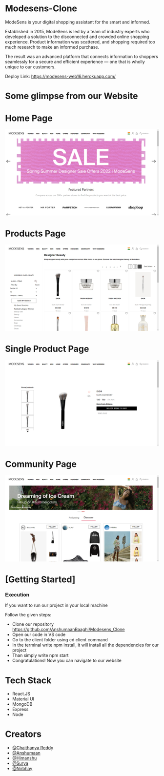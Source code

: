 # Modesens-Clone

ModeSens is your digital shopping assistant for the smart and informed.

Established in 2015, ModeSens is led by a team of industry experts who developed a solution to the disconnected and crowded online shopping experience. Product information was scattered, and shopping required too much research to make an informed purchase.

The result was an advanced platform that connects information to shoppers seamlessly for a secure and efficient experience — one that is wholly unique to our customers.

Deploy Link: https://modesens-web16.herokuapp.com/

# Some glimpse from our Website

<h1>Home Page</h1>
<img src="https://raw.githubusercontent.com/iamdebobrota/Modesens-clone/main/Screenshots/HomePage.png" alt=""/>

<h1>Products Page</h1>
<img src="https://raw.githubusercontent.com/iamdebobrota/Modesens-clone/main/Screenshots/ProductsPage.png" alt=""/>

<h1>Single Product Page</h1>
<img src="https://raw.githubusercontent.com/iamdebobrota/Modesens-clone/main/Screenshots/SingleProductPage.png" alt=""/>

<h1>Community Page</h1>
<img src="https://raw.githubusercontent.com/iamdebobrota/Modesens-clone/main/Screenshots/CommunityPage.png"/>

# [Getting Started]

<h3>Execution</h3>
<p>If you want to run our project in your local machine</p>
<p>Follow the given steps:</p>
<ul>
<li>Clone our repository <a href="https://github.com/AnshumaanBaaghi/Modesens_Clone">https://github.com/AnshumaanBaaghi/Modesens_Clone</a></li>
<li>Open our code in VS code</li>
<li>Go to the client folder using cd client command</li>
<li>In the terminal write npm install, it will install all the dependencies for our project</li>
<li>Than simply write npm start</li>
<li>Congratulations! Now you can navigate to our website</li>
</ul>

<h1>Tech Stack</h1>
<ul>
<li>React.JS</li>
<li>Material UI</li>
<li>MongoDB</li>
<li>Express</li>
<li>Node</li>
</ul>

# Creators

<ul>

  <li><a href="https://github.com/chaitu786">@Chaithanya Reddy</a></li>
  <li><a href="https://github.com/AnshumaanBaaghi/">@Anshumaan</a></li>
  <li><a href="https://github.com/Himanshu5296">@Himanshu</a></li>
  <li><a href="https://github.com/Surya737673">@Surya</a></li>
  <li><a href="https://github.com/NirbhayPratapSingh ">@Nirbhay</a></li>
</ul>




